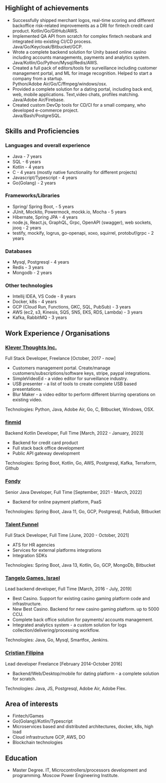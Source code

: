## Highlight of achievements

* Successfully shipped merchant logos, real-time scoring and different backoffice risk-related improvements as a DRI for fintech credit card product. Kotlin/Go/GitHub/AWS.
* Implemented QA API from scratch for complex fintech neobank and integrated into existing CI/CD process. Java/Go/Keycloak/Bitbucket/GCP.
* Wrote a complete backend solution for Unity based online casino including accounts managements, payments and analytics system.   
  Java/Kotlin/Go/Python/Mysql/Redis/AWS.
* Created a full pack of editors/tools for surveillance including customer management portal, and ML for image recognition. Helped to start a company from a startup.   
  Python/Adobe Air/Go/C/ffmpeg/windows/osx.  
* Provided a complete solution for a dating portal, including back end, web, mobile applications. Text,video chats, profiles matching. 
  Java/Adobe Air/Firebase.
* Created custom DevOp tools for CD/CI for a small company, who developed e-commerce project.   
  Java/Bash/PostgreSQL.

## Skills and Proficiencies

### Languages and overall experience

* Java - 7 years
* SQL - 6 years 
* Kotlin - 4 years
* C - 4 years (mostly native functionality for different projects)
* Javascript/Typescript - 4 years
* Go(Golang) - 2 years

### Frameworks/Libraries
* Spring/ Spring Boot,  - 5 years
* JUnit, Mockito, Powermock, mockk.io, Mocha - 5 years 
* Hibernate, Spring JPA - 4 years
* node.js, React.js, GraphQL, Grpc, OpenAPI (swagger), web sockets, jooq - 2 years
* testify, mockify, logrus, go-openapi, xoxo, squirrel, protobuf/grpc - 2 years

### Databases
* Mysql, Postgresql - 4 years
* Redis - 3 years
* Mongodb - 2 years

### Other technologies
* Intellij IDEA, VS Code - 8 years
* Docker, k8s - 4 years
* GCP (Cloud Run, Functions, GKC, SQL, PubSub) - 3 years
* AWS (ec2, s3, Kinesis, SQS, SNS, EKS, RDS, Lambda) - 3 years
* Kafka, RabbitMQ - 3 years

## Work Experience / Organisations

### [Klever Thoughts Inc.](https://www.investigationve.com/)
Full Stack Developer, Freelance [October, 2017 - now]
* Customers management portal. Create/manage customers/subscriptions/software keys, stripe, paypal integrations.
* SimpleVideoEd - a video editor for surveillance industry. 
* USB presenter - a list of tools to create complete USB based presentations.
* Blur Maker - a video editor to perform different blurring operations on existing video.   

Technologies: Python, Java, Adobe Air, Go, C, Bitbucket, Windows, OSX.

### [finmid](https://finmid.com/)
Backend Kotlin Developer, Full Time [March, 2022 - January, 2023]  
* Backend for credit card product
* Full stack back office development
* Public API gateway development

Technologies: Spring Boot, Kotlin, Go, AWS, Postgresql, Kafka, Terraform, Github

### [Fondy](https://fondy.io/en/)
Senior Java Developer, Full Time [September, 2021 - March, 2022]  
* Backend for online payment platform, PaaS

Technologies: Spring Boot, Java 11, Go, GCP, Postgresql, PubSub, Bitbucket

### [Talent Funnel](https://www.talent-funnel.com/)
Full Stack Developer, Full Time [June, 2020 - October, 2021]  
* ATS for HR agencies
* Services for external platforms integrations
* Integration SDKs

Technologies: Spring Boot, Java 13, Kotlin, Go, GCP, MongoDb, Bitbucket

### [Tangelo Games, Israel](https://tangelogames.com/)
Lead backend developer, Full Time [March, 2016 - July, 2019]
* Best Casino. Support for existing casino gaming platform code and infrastructure. 
* New Best Casino. Backend for new casino gaming platform. up to 5000 CCU.
* Complete back office solution for payments/ accounts management.
* Integrated analytics system - a custom solution for logs collection/delivering/processing workflow.  

Technologies: Java, Go, Mysql, Smartfox, Jenkins.

### [Cristian Filipina](https://www.christianfilipina.com/)
Lead developer Freelance [February 2014-October 2016]
* Backend/Web/Desktop/mobile for dating platform - a complete solution for scratch.   

Technologies: Java, JS, Postgresql, Adobe Air, Adobe Flex.

## Area of interests
* Fintech/Games
* Go(Golang)/Kotlin/Typescript
* Microservices based and distributed architectures, docker, k8s, high load
* Cloud infrastructure GCP, AWS, DO
* Blockchain technologies


## Education
* Master Degree. IT, Microcontrollers/processors development and programming. Moscow Power Engineering Institute. 
